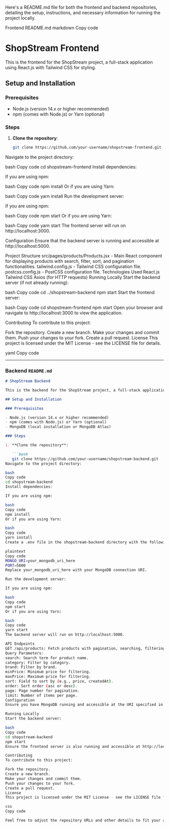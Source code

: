 
Here's a README.md file for both the frontend and backend repositories, detailing the setup, instructions, and necessary information for running the project locally.

Frontend README.md
markdown
Copy code
# ShopStream Frontend

This is the frontend for the ShopStream project, a full-stack application using React.js with Tailwind CSS for styling.

## Setup and Installation

### Prerequisites

- Node.js (version 14.x or higher recommended)
- npm (comes with Node.js) or Yarn (optional)

### Steps

1. **Clone the repository**:

   ```bash
   git clone https://github.com/your-username/shopstream-frontend.git
Navigate to the project directory:

bash
Copy code
cd shopstream-frontend
Install dependencies:

If you are using npm:

bash
Copy code
npm install
Or if you are using Yarn:

bash
Copy code
yarn install
Run the development server:

If you are using npm:

bash
Copy code
npm start
Or if you are using Yarn:

bash
Copy code
yarn start
The frontend server will run on http://localhost:3000.

Configuration
Ensure that the backend server is running and accessible at http://localhost:5000.

Project Structure
src/pages/products/Products.jsx - Main React component for displaying products with search, filter, sort, and pagination functionalities.
tailwind.config.js - Tailwind CSS configuration file.
postcss.config.js - PostCSS configuration file.
Technologies Used
React.js
Tailwind CSS
Axios (for HTTP requests)
Running Locally
Start the backend server (if not already running):

bash
Copy code
cd ../shopstream-backend
npm start
Start the frontend server:

bash
Copy code
cd shopstream-frontend
npm start
Open your browser and navigate to http://localhost:3000 to view the application.

Contributing
To contribute to this project:

Fork the repository.
Create a new branch.
Make your changes and commit them.
Push your changes to your fork.
Create a pull request.
License
This project is licensed under the MIT License - see the LICENSE file for details.

yaml
Copy code

---

### Backend `README.md`

```markdown
# ShopStream Backend

This is the backend for the ShopStream project, a full-stack application using Node.js with Express.js and MongoDB.

## Setup and Installation

### Prerequisites

- Node.js (version 14.x or higher recommended)
- npm (comes with Node.js) or Yarn (optional)
- MongoDB (local installation or MongoDB Atlas)

### Steps

1. **Clone the repository**:

   ```bash
   git clone https://github.com/your-username/shopstream-backend.git
Navigate to the project directory:

bash
Copy code
cd shopstream-backend
Install dependencies:

If you are using npm:

bash
Copy code
npm install
Or if you are using Yarn:

bash
Copy code
yarn install
Create a .env file in the shopstream-backend directory with the following content:

plaintext
Copy code
MONGO_URI=your_mongodb_uri_here
PORT=5000
Replace your_mongodb_uri_here with your MongoDB connection URI.

Run the development server:

If you are using npm:

bash
Copy code
npm start
Or if you are using Yarn:

bash
Copy code
yarn start
The backend server will run on http://localhost:5000.

API Endpoints
GET /api/products: Fetch products with pagination, searching, filtering, and sorting.
Query Parameters:
search: Search term for product name.
category: Filter by category.
brand: Filter by brand.
minPrice: Minimum price for filtering.
maxPrice: Maximum price for filtering.
sort: Field to sort by (e.g., price, createdAt).
order: Sort order (asc or desc).
page: Page number for pagination.
limit: Number of items per page.
Configuration
Ensure you have MongoDB running and accessible at the URI specified in your .env file.

Running Locally
Start the backend server:

bash
Copy code
cd shopstream-backend
npm start
Ensure the frontend server is also running and accessible at http://localhost:3000.

Contributing
To contribute to this project:

Fork the repository.
Create a new branch.
Make your changes and commit them.
Push your changes to your fork.
Create a pull request.
License
This project is licensed under the MIT License - see the LICENSE file for details.

css
Copy code

Feel free to adjust the repository URLs and other details to fit your actual project setup.